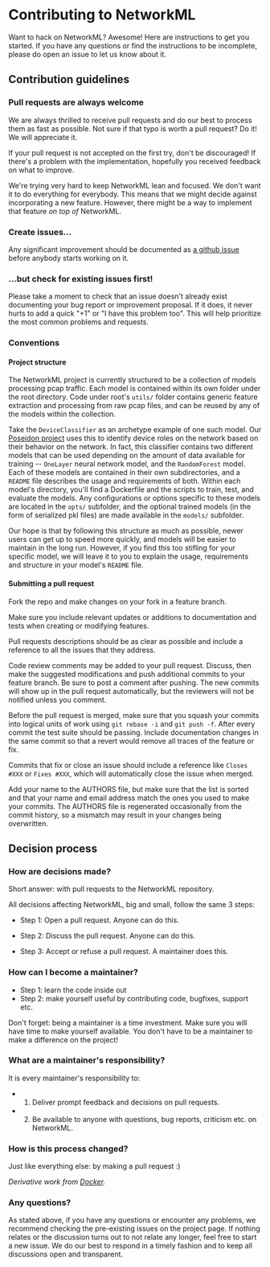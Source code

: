 # Contributing to NetworkML

Want to hack on NetworkML? Awesome! Here are instructions to get you started.
If you have any questions or find the instructions to be incomplete, please do
open an issue to let us know about it.

## Contribution guidelines

### Pull requests are always welcome

We are always thrilled to receive pull requests and do our best to
process them as fast as possible. Not sure if that typo is worth a pull
request? Do it! We will appreciate it.

If your pull request is not accepted on the first try, don't be
discouraged! If there's a problem with the implementation, hopefully you
received feedback on what to improve.

We're trying very hard to keep NetworkML lean and focused. We don't want it
to do everything for everybody. This means that we might decide against
incorporating a new feature. However, there might be a way to implement
that feature *on top of* NetworkML.

### Create issues...

Any significant improvement should be documented as [a github
issue](https://github.com/CyberReboot/NetworkML/issues) before anybody
starts working on it.

### ...but check for existing issues first!

Please take a moment to check that an issue doesn't already exist
documenting your bug report or improvement proposal. If it does, it
never hurts to add a quick "+1" or "I have this problem too". This will
help prioritize the most common problems and requests.

### Conventions

#### Project structure

The NetworkML project is currently structured to be a collection of
models processing pcap traffic. Each model is contained within its own
folder under the root directory. Code under root's `utils/` folder contains
generic feature extraction and processing from raw pcap files, and can be
reused by any of the models within the collection.

Take the `DeviceClassifier` as an archetype example of one such model.
Our [Poseidon project](https://github.com/CyberReboot/Poseidon) uses this
to identify device roles on the network based on their behavior on the
network. In fact, this classifier contains two different models that can
be used depending on the amount of data available for training -- `OneLayer`
neural network model, and the `RandomForest` model. Each of these models
are contained in their own subdirectories, and a `README` file describes
the usage and requirements of both. Within each model's directory, you'll
find a Dockerfile and the scripts to train, test, and evaluate the models.
Any configurations or options specific to these models are located in the
`opts/` subfolder, and the optional trained models (in the form of
serialized pkl files) are made available in the `models/` subfolder.

Our hope is that by following this structure as much as possible, newer
users can get up to speed more quickly, and models will be easier to
maintain in the long run. However, if you find this too stifling for
your specific model, we will leave it to you to explain the usage,
requirements and structure in your model's `README` file.


#### Submitting a pull request

Fork the repo and make changes on your fork in a feature branch.

Make sure you include relevant updates or additions to documentation and
tests when creating or modifying features.

Pull requests descriptions should be as clear as possible and include a
reference to all the issues that they address.

Code review comments may be added to your pull request. Discuss, then make the
suggested modifications and push additional commits to your feature branch. Be
sure to post a comment after pushing. The new commits will show up in the pull
request automatically, but the reviewers will not be notified unless you
comment.

Before the pull request is merged, make sure that you squash your commits into
logical units of work using `git rebase -i` and `git push -f`. After every
commit the test suite should be passing. Include documentation changes in the
same commit so that a revert would remove all traces of the feature or fix.

Commits that fix or close an issue should include a reference like `Closes #XXX`
or `Fixes #XXX`, which will automatically close the issue when merged.

Add your name to the AUTHORS file, but make sure that the list is sorted and that
your name and email address match the ones you used to make your commits. The
AUTHORS file is regenerated occasionally from the commit history, so a mismatch
may result in your changes being overwritten.

## Decision process

### How are decisions made?

Short answer: with pull requests to the NetworkML repository.

All decisions affecting NetworkML, big and small, follow the same 3 steps:

* Step 1: Open a pull request. Anyone can do this.

* Step 2: Discuss the pull request. Anyone can do this.

* Step 3: Accept or refuse a pull request. A maintainer does this.


### How can I become a maintainer?

* Step 1: learn the code inside out
* Step 2: make yourself useful by contributing code, bugfixes, support etc.

Don't forget: being a maintainer is a time investment. Make sure you will have time to make yourself available.
You don't have to be a maintainer to make a difference on the project!

### What are a maintainer's responsibility?

It is every maintainer's responsibility to:

* 1) Deliver prompt feedback and decisions on pull requests.
* 2) Be available to anyone with questions, bug reports, criticism etc. on NetworkML.

### How is this process changed?

Just like everything else: by making a pull request :)

*Derivative work from [Docker](https://github.com/moby/moby/blob/master/CONTRIBUTING.md).*

### Any questions?

As stated above, if you have any questions or encounter any problems, we recommend checking the
pre-existing issues on the project page. If nothing relates or the discussion turns out to not relate
any longer, feel free to start a new issue. We do our best to respond in a timely fashion and to
keep all discussions open and transparent.

